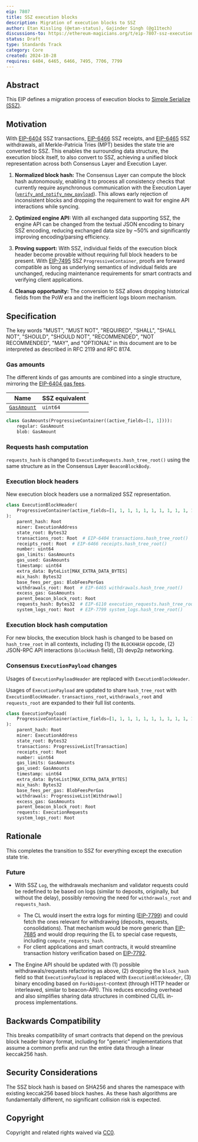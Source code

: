 ```yaml
---
eip: 7807
title: SSZ execution blocks
description: Migration of execution blocks to SSZ
author: Etan Kissling (@etan-status), Gajinder Singh (@g11tech)
discussions-to: https://ethereum-magicians.org/t/eip-7807-ssz-execution-blocks/21580
status: Draft
type: Standards Track
category: Core
created: 2024-10-28
requires: 6404, 6465, 6466, 7495, 7706, 7799
---
```


## Abstract

This EIP defines a migration process of execution blocks to [Simple Serialize (SSZ)](https://github.com/ethereum/consensus-specs/blob/b5c3b619887c7850a8c1d3540b471092be73ad84/ssz/simple-serialize.md).

## Motivation

With [EIP-6404](./eip-6404.md) SSZ transactions, [EIP-6466](./eip-6466.md) SSZ receipts, and [EIP-6465](./eip-6465.md) SSZ withdrawals, all Merkle-Patricia Tries (MPT) besides the state trie are converted to SSZ. This enables the surrounding data structure, the execution block itself, to also convert to SSZ, achieving a unified block representation across both Consensus Layer and Execution Layer.

1. **Normalized block hash:** The Consensus Layer can compute the block hash autonomously, enabling it to process all consistency checks that currently require asynchronous communication with the Execution Layer ([`verify_and_notify_new_payload`](https://github.com/ethereum/consensus-specs/blob/b5c3b619887c7850a8c1d3540b471092be73ad84/specs/electra/beacon-chain.md#modified-verify_and_notify_new_payload)). This allows early rejection of inconsistent blocks and dropping the requirement to wait for engine API interactions while syncing.

2. **Optimized engine API:** With all exchanged data supporting SSZ, the engine API can be changed from the textual JSON encoding to binary SSZ encoding, reducing exchanged data size by ~50% and significantly improving encoding/parsing efficiency.

3. **Proving support:** With SSZ, individual fields of the execution block header become provable without requiring full block headers to be present. With [EIP-7495](./eip-7495.md) SSZ `ProgressiveContainer`, proofs are forward compatible as long as underlying semantics of individual fields are unchanged, reducing maintenance requirements for smart contracts and verifying client applications.

4. **Cleanup opportunity:** The conversion to SSZ allows dropping historical fields from the PoW era and the inefficient logs bloom mechanism.

## Specification

The key words "MUST", "MUST NOT", "REQUIRED", "SHALL", "SHALL NOT", "SHOULD", "SHOULD NOT", "RECOMMENDED", "NOT RECOMMENDED", "MAY", and "OPTIONAL" in this document are to be interpreted as described in RFC 2119 and RFC 8174.

### Gas amounts

The different kinds of gas amounts are combined into a single structure, mirroring the [EIP-6404 gas fees](./eip-6404.md#gas-fees).

| Name | SSZ equivalent |
| - | - |
| [`GasAmount`](./eip-6404.md#normalized-transactions) | `uint64` |

```python
class GasAmounts(ProgressiveContainer((active_fields=[1, 1]))):
    regular: GasAmount
    blob: GasAmount
```

### Requests hash computation

`requests_hash` is changed to `ExecutionRequests.hash_tree_root()` using the same structure as in the Consensus Layer `BeaconBlockBody`.

### Execution block headers

New execution block headers use a normalized SSZ representation.

```python
class ExecutionBlockHeader(
    ProgressiveContainer(active_fields=[1, 1, 1, 1, 1, 1, 1, 1, 1, 1, 1, 1, 1, 1, 1, 1, 1])
):
    parent_hash: Root
    miner: ExecutionAddress
    state_root: Bytes32
    transactions_root: Root  # EIP-6404 transactions.hash_tree_root()
    receipts_root: Root  # EIP-6466 receipts.hash_tree_root()
    number: uint64
    gas_limits: GasAmounts
    gas_used: GasAmounts
    timestamp: uint64
    extra_data: ByteList[MAX_EXTRA_DATA_BYTES]
    mix_hash: Bytes32
    base_fees_per_gas: BlobFeesPerGas
    withdrawals_root: Root  # EIP-6465 withdrawals.hash_tree_root()
    excess_gas: GasAmounts
    parent_beacon_block_root: Root
    requests_hash: Bytes32  # EIP-6110 execution_requests.hash_tree_root()
    system_logs_root: Root  # EIP-7799 system_logs.hash_tree_root()
```

### Execution block hash computation

For new blocks, the execution block hash is changed to be based on `hash_tree_root` in all contexts, including (1) the `BLOCKHASH` opcode, (2) JSON-RPC API interactions (`blockHash` field), (3) devp2p networking.

### Consensus `ExecutionPayload` changes

Usages of `ExecutionPayloadHeader` are replaced with `ExecutionBlockHeader`.

Usages of `ExecutionPayload` are updated to share `hash_tree_root` with `ExecutionBlockHeader`. `transactions_root`, `withdrawals_root` and `requests_root` are expanded to their full list contents.

```python
class ExecutionPayload(
    ProgressiveContainer(active_fields=[1, 1, 1, 1, 1, 1, 1, 1, 1, 1, 1, 1, 1, 1, 1, 1, 1])
):
    parent_hash: Root
    miner: ExecutionAddress
    state_root: Bytes32
    transactions: ProgressiveList[Transaction]
    receipts_root: Root
    number: uint64
    gas_limits: GasAmounts
    gas_used: GasAmounts
    timestamp: uint64
    extra_data: ByteList[MAX_EXTRA_DATA_BYTES]
    mix_hash: Bytes32
    base_fees_per_gas: BlobFeesPerGas
    withdrawals: ProgressiveList[Withdrawal]
    excess_gas: GasAmounts
    parent_beacon_block_root: Root
    requests: ExecutionRequests
    system_logs_root: Root
```

## Rationale

This completes the transition to SSZ for everything except the execution state trie.

### Future

- With SSZ `Log`, the withdrawals mechanism and validator requests could be redefined to be based on logs (similar to deposits, originally, but without the delay), possibly removing the need for `withdrawals_root` and `requests_hash`.
  - The CL would insert the extra logs for minting ([EIP-7799](./eip-7799.md)) and could fetch the ones relevant for withdrawing (deposits, requests, consolidations). That mechanism would be more generic than [EIP-7685](./eip-7685.md) and would drop requiring the EL to special case requests, including `compute_requests_hash`.
  - For client applications and smart contracts, it would streamline transaction history verification based on [EIP-7792](./eip-7792.md).

- The Engine API should be updated with (1) possible withdrawals/requests refactoring as above, (2) dropping the `block_hash` field so that `ExecutionPayload` is replaced with `ExecutionBlockHeader`, (3) binary encoding based on `ForkDigest`-context (through HTTP header or interleaved, similar to beacon-API). This reduces encoding overhead and also simplifies sharing data structures in combined CL/EL in-process implementations.

## Backwards Compatibility

This breaks compatibility of smart contracts that depend on the previous block header binary format, including for "generic" implementations that assume a common prefix and run the entire data through a linear keccak256 hash.

## Security Considerations

The SSZ block hash is based on SHA256 and shares the namespace with existing keccak256 based block hashes. As these hash algorithms are fundamentally different, no significant collision risk is expected.

## Copyright

Copyright and related rights waived via [CC0](../LICENSE.md).

